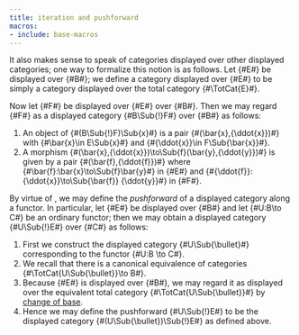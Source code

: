 ```yaml
---
title: iteration and pushforward
macros:
- include: base-macros
---
```


It also makes sense to speak of categories displayed over other displayed
categories; one way to formalize this notion is as follows. Let {#E#} be
displayed over {#B#}; we define a category displayed over {#E#} to be simply a
category displayed over the total category {#\TotCat{E}#}.

Now let {#F#} be displayed over {#E#} over {#B#}. Then we may regard {#F#} as a
displayed category {#B\Sub{!}F#} over {#B#} as follows:

1. An object of {#(B\Sub{!}F)\Sub{x}#} is a pair {#(\bar{x},{\ddot{x}})#} with {#\bar{x}\in E\Sub{x}#} and {#{\ddot{x}}\in F\Sub{\bar{x}}#}.
2. A morphism {#(\bar{x},{\ddot{x}})\to\Sub{f}(\bar{y},{\ddot{y}})#} is given by a pair {#(\bar{f},{\ddot{f}})#} where {#\bar{f}:\bar{x}\to\Sub{f}\bar{y}#} in {#E#} and {#{\ddot{f}}:{\ddot{x}}\to\Sub{\bar{f}} {\ddot{y}}#} in {#F#}.

By virtue of [](frct-000B), we may define the *pushforward* of a displayed category along a functor. In particular, let {#E#}
be displayed over {#B#} and let {#U:B\to C#} be an ordinary functor; then we may
obtain a displayed category {#U\Sub{!}E#} over {#C#} as follows:

1. First we construct the displayed category {#U\Sub{\bullet}#} corresponding to the
   functor {#U:B \to C#}.
2. We recall that there is a canonical equivalence of categories
   {#\TotCat{U\Sub{\bullet}}\to B#}.
3. Because {#E#} is displayed over {#B#}, we may regard it as displayed over the
   equivalent total category {#\TotCat{U\Sub{\bullet}}#} by
   [change of base](frct-0007).
4. Hence we may define the pushforward {#U\Sub{!}E#} to be the displayed category {#(U\Sub{\bullet})\Sub{!}E#} as defined above.

